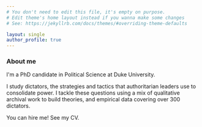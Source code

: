 ```yaml
---
# You don't need to edit this file, it's empty on purpose.
# Edit theme's home layout instead if you wanna make some changes
# See: https://jekyllrb.com/docs/themes/#overriding-theme-defaults

layout: single
author_profile: true
---
```



### About me

I'm a PhD candidate in Political Science at Duke University. 

I study dictators, the strategies and tactics that authoritarian leaders use to consolidate power. I tackle these questions using a mix of qualitative archival work to build theories, and empirical data covering over 300 dictators. 

You can hire me! See my CV. 
